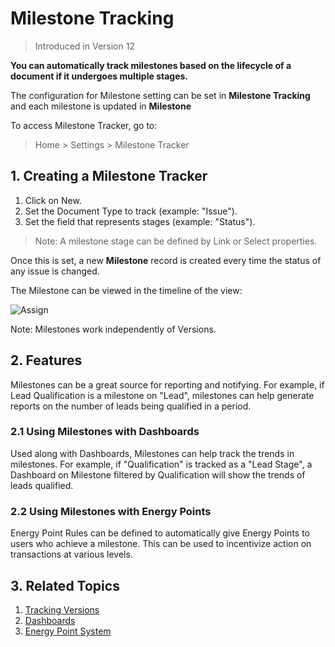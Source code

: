 <!-- add-breadcrumbs -->

# Milestone Tracking

> Introduced in Version 12

**You can automatically track milestones based on the lifecycle of a document if it undergoes multiple stages.**

The configuration for Milestone setting can be set in **Milestone Tracking** and each milestone is updated in **Milestone**

To access Milestone Tracker, go to:
> Home > Settings > Milestone Tracker

## 1. Creating a Milestone Tracker

1. Click on New.
1. Set the Document Type to track (example: "Issue").
1. Set the field that represents stages (example: "Status").

> Note: A milestone stage can be defined by Link or Select properties.

Once this is set, a new **Milestone** record is created every time the status of any issue is changed.

The Milestone can be viewed in the timeline of the view:

<img class="screenshot" alt="Assign" src="/docs/assets/img/setup/automation/milestone-in-timeline.png">

Note: Milestones work independently of Versions.

## 2. Features

Milestones can be a great source for reporting and notifying. For example, if Lead Qualification is a milestone on "Lead", milestones can help generate reports on the number of leads being qualified in a period.

### 2.1 Using Milestones with Dashboards

Used along with Dashboards, Milestones can help track the trends in milestones. For example, if "Qualification" is tracked as a "Lead Stage", a Dashboard on Milestone filtered by Qualification will show the trends of leads qualified.

### 2.2 Using Milestones with Energy Points

Energy Point Rules can be defined to automatically give Energy Points to users who achieve a milestone. This can be used to incentivize action on transactions at various levels.

## 3. Related Topics

1. [Tracking Versions](/docs/user/manual/en/using-erpnext/document-versioning)
1. [Dashboards](/docs/user/manual/en/customize-erpnext/dashboard)
1. [Energy Point System](/docs/user/manual/en/setting-up/energy-point-system)
